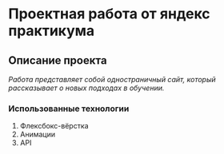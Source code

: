 #  Проектная работа от яндекс практикума  #

## **Описание проекта**  ##

*Работа представляет собой одностраничный сайт, который рассказывает о
новых подходах в обучении.*

###  Использованные технологии ###

1. Флексбокс-вёрстка
1. Анимации
1. API
